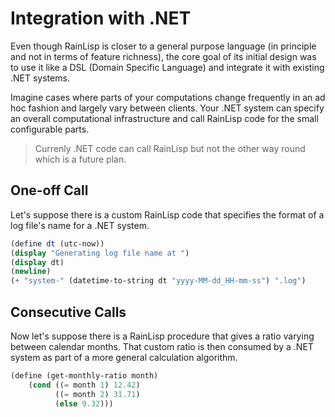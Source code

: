 ﻿# Integration with .NET

Even though RainLisp is closer to a general purpose language (in principle and not in terms of feature richness),
the core goal of its initial design was to use it like a DSL (Domain Specific Language) and integrate it with existing
.NET systems.

Imagine cases where parts of your computations change frequently in an ad hoc fashion and largely vary between clients.
Your .NET system can specify an overall computational infrastructure and call RainLisp code for the small configurable parts.

> Currenly .NET code can call RainLisp but not the other way round which is a future plan.

## One-off Call

Let's suppose there is a custom RainLisp code that specifies the format of a log file's name for a .NET system.

```scheme
(define dt (utc-now))
(display "Generating log file name at ")
(display dt)
(newline)
(+ "system-" (datetime-to-string dt "yyyy-MM-dd_HH-mm-ss") ".log")
```

## Consecutive Calls

Now let's suppose there is a RainLisp procedure that gives a ratio varying between calendar months.
That custom ratio is then consumed by a .NET system as part of a more general calculation algorithm.

```scheme
(define (get-monthly-ratio month)
    (cond ((= month 1) 12.42)
          ((= month 2) 31.71)
          (else 9.32)))
```